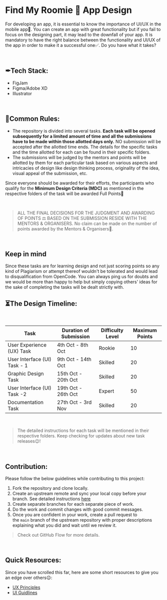 # Find My Roomie 👬 App Design

For developing an app, it is essential to know the importance of UI/UX in the mobile app📱. You can create an app with great functionality but if you fail to focus on the designing part, it may lead to the downfall of your app. It is mandatory to have the right balance between the functionality and UI/UX of the app in order to make it a successful one✅. Do you have what it takes?

</br>

## ✒Tech Stack:

- FigJam
- Figma/Adobe XD
- Illustrator

</br>

## 🧾Common Rules:

- The repository is divided into several tasks. **Each task will be opened subsequently for a limited amount of time and all the submissions have to be made within those allotted days only.** NO submission will be accepted after the allotted time ends. The details for the specific tasks and the time allotted for each can be found in their specific folders.
- The submissions will be judged by the mentors and points will be allotted by them for each particular task based on various aspects and intricacies of design like design thinking process, originality of the idea, visual appeal of the submission, etc.

Since everyone should be awarded for their efforts, the participants who qualify for the **Minimum Design Criteria (MDC)** as mentioned in the respective folders of the task will be awarded Full Points🎉

</br>

> ALL THE FINAL DECISIONS FOR THE JUDGMENT AND AWARDING OF POINTS ⚖️ BASED ON THE SUBMISSION RESIDE WITH THE MENTORS & ORGANISERS.
No claim can be made on the number of points awarded by the Mentors & Organisers🙂.
> 

</br>

## Keep in mind

Since these tasks are for learning design and not just scoring points so any kind of Plagiarism or attempt thereof wouldn't be tolerated and would lead to disqualification from OpenCode. You can always ping us for doubts and we would be more than happy to help but simply copying others' ideas for the sake of completing the tasks will be dealt strictly with.

## ⏳The Design Timeline:

</br>

| Task             | Duration of Submission                                              | Difficulty Level      | Maximum Points    |
| ----------------- | ------------------------------------------------------------------ | ---------------------- | ----------------- |
| User Experience (UX) Task | 4th Oct - 8th Oct | Rookie | 10 |
| User Interface (UI) Task - 1 | 9th Oct - 14th Oct | Skilled | 20 |
| Graphic Design Task | 15th Oct - 20th Oct |  Skilled | 20 |
| User Interface (UI) Task -2 | 19th Oct - 26th Oct | Expert | 50 |
| Documentation Task | 27th Oct - 3rd Nov | Skilled | 20 |
  

</br>

> The detailed instructions for each task will be mentioned in their respective folders. Keep checking for updates about new task releases😉!
> 

</br>

## **Contribution:**

Please follow the below guidelines while contributing to this project:

1. Fork the repository and clone locally.
2. Create an upstream remote and sync your local copy before your branch. See detailed instructions [here](https://help.github.com/articles/syncing-a-fork)
3. Create separate branches for each separate piece of work.
4. Do the work and commit changes with good commit messages.
5. Once you are confident in your work, create a pull request to the `main` branch of the upstream repository with proper descriptions explaining what you did and wait until we review it.

> Check out GitHub Flow for more details.
> 

</br>

## Quick Resources:

Since you have scrolled this far, here are some short resources to give you an edge over others😉:

- [UX Principles](https://lawsofux.com/)
- [UI Guidlines](https://www.youtube.com/playlist?list=PLDtHAiqIa4wa5MBbE_XDoqY51sAkQnkjt)
